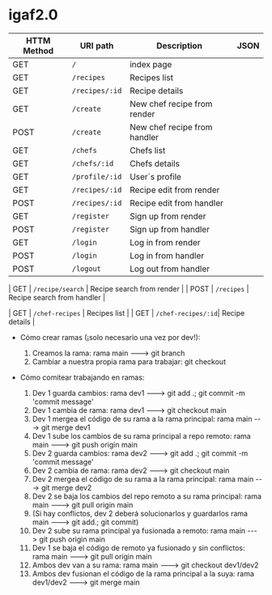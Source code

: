 # igaf2.0


| HTTM Method   |  URI path     |  Description  |  JSON        |
| ------------- | ------------- | ------------- | ------------- |
| GET | `/` | index page |
| GET | `/recipes` | Recipes list |
| GET | `/recipes/:id`| Recipe details |
| GET | `/create` | New chef recipe from render |
| POST | `/create` | New chef recipe from handler |
| GET | `/chefs` | Chefs list |
| GET | `/chefs/:id` | Chefs details |
| GET | `/profile/:id` | User`s profile |
| GET | `/recipes/:id` | Recipe edit from render |
| POST | `/recipes/:id` | Recipe edit from handler |
| GET | `/register` | Sign up from render |
| POST | `/register` | Sign up from handler |
| GET | `/login` | Log in from render |
| POST | `/login` | Log in from handler |
| POST | `/logout` | Log out from handler |

| GET | `/recipe/search` | Recipe search from render |
| POST | `/recipes` | Recipe search from handler |

| GET | `/chef-recipes` | Recipes list  |
| GET | `/chef-recipes/:id`| Recipe details |
 






- Cómo crear ramas (¡solo necesario una vez por dev!):
    1. Creamos la rama: rama main ---> git branch <nombre-de-la-rama>
    2. Cambiar a nuestra propia rama para trabajar: git checkout <nombre-de-la-rama>

- Cómo comitear trabajando en ramas:
    1. Dev 1 guarda cambios: rama dev1 ---> git add .; git commit -m 'commit message'
    2. Dev 1 cambia de rama: rama dev1 ---> git checkout main
    3. Dev 1 mergea el código de su rama a la rama principal: rama main ---> git merge dev1
    4. Dev 1 sube los cambios de su rama principal a repo remoto: rama main ---> git push origin main
    5. Dev 2 guarda cambios: rama dev2 ---> git add .; git commit -m 'commit message'
    6. Dev 2 cambia de rama: rama dev2 ---> git checkout main
    7. Dev 2 mergea el código de su rama a la rama principal: rama main ---> git merge dev2
    8. Dev 2 se baja los cambios del repo remoto a su rama principal: rama main ---> git pull origin main
    9. (Si hay conflictos, dev 2 deberá solucionarlos y guardarlos rama main ---> git add.; git commit)
    10. Dev 2 sube su rama principal ya fusionada a remoto: rama main ---> git push origin main
    11. Dev 1 se baja el código de remoto ya fusionado y sin conflictos: rama main ---> git pull origin main
    12. Ambos dev van a su rama: rama main ---> git checkout dev1/dev2
    13. Ambos dev fusionan el código de la rama principal a la suya: rama dev1/dev2 ---> git merge main